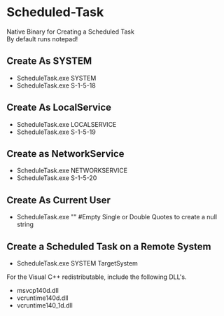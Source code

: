 # Scheduled-Task
Native Binary for Creating a Scheduled Task  
By default runs notepad!

## Create As SYSTEM
* ScheduleTask.exe SYSTEM
* ScheduleTask.exe S-1-5-18

## Create As LocalService
* ScheduleTask.exe LOCALSERVICE
* ScheduleTask.exe S-1-5-19

## Create as NetworkService
* ScheduleTask.exe NETWORKSERVICE
* ScheduleTask.exe S-1-5-20

## Create As Current User
* ScheduleTask.exe "" #Empty Single or Double Quotes to create a null string

## Create a Scheduled Task on a Remote System
* ScheduleTask.exe SYSTEM TargetSystem

For the Visual C++ redistributable, include the following DLL's.
* msvcp140d.dll
* vcruntime140d.dll
* vcruntime140_1d.dll
